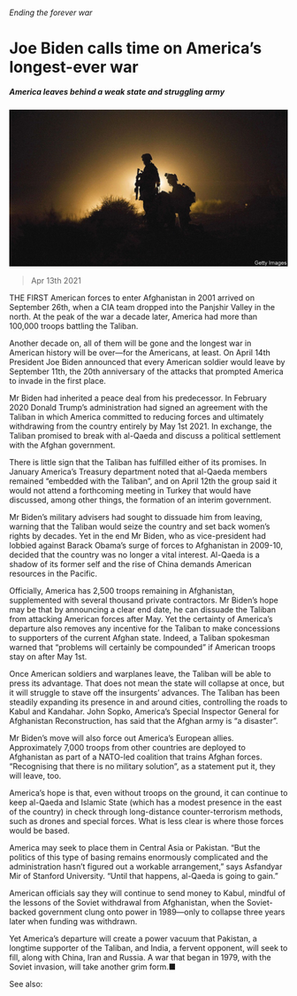 ###### Ending the forever war

# Joe Biden calls time on America’s longest-ever war 

##### America leaves behind a weak state and struggling army 

![image](images/20210417_asp004.jpg) 

> Apr 13th 2021 

THE FIRST American forces to enter Afghanistan in 2001 arrived on September 26th, when a CIA team dropped into the Panjshir Valley in the north. At the peak of the war a decade later, America had more than 100,000 troops battling the Taliban.

Another decade on, all of them will be gone and the longest war in American history will be over—for the Americans, at least. On April 14th President Joe Biden announced that every American soldier would leave by September 11th, the 20th anniversary of the attacks that prompted America to invade in the first place.


Mr Biden had inherited a peace deal from his predecessor. In February 2020 Donald Trump’s administration had signed an agreement with the Taliban in which America committed to reducing forces and ultimately withdrawing from the country entirely by May 1st 2021. In exchange, the Taliban promised to break with al-Qaeda and discuss a political settlement with the Afghan government.

There is little sign that the Taliban has fulfilled either of its promises. In January America’s Treasury department noted that al-Qaeda members remained “embedded with the Taliban”, and on April 12th the group said it would not attend a forthcoming meeting in Turkey that would have discussed, among other things, the formation of an interim government.

Mr Biden’s military advisers had sought to dissuade him from leaving, warning that the Taliban would seize the country and set back women’s rights by decades. Yet in the end Mr Biden, who as vice-president had lobbied against Barack Obama’s surge of forces to Afghanistan in 2009-10, decided that the country was no longer a vital interest. Al-Qaeda is a shadow of its former self and the rise of China demands American resources in the Pacific.


Officially, America has 2,500 troops remaining in Afghanistan, supplemented with several thousand private contractors. Mr Biden’s hope may be that by announcing a clear end date, he can dissuade the Taliban from attacking American forces after May. Yet the certainty of America’s departure also removes any incentive for the Taliban to make concessions to supporters of the current Afghan state. Indeed, a Taliban spokesman warned that “problems will certainly be compounded” if American troops stay on after May 1st.

Once American soldiers and warplanes leave, the Taliban will be able to press its advantage. That does not mean the state will collapse at once, but it will struggle to stave off the insurgents’ advances. The Taliban has been steadily expanding its presence in and around cities, controlling the roads to Kabul and Kandahar. John Sopko, America’s Special Inspector General for Afghanistan Reconstruction, has said that the Afghan army is “a disaster”.

Mr Biden’s move will also force out America’s European allies. Approximately 7,000 troops from other countries are deployed to Afghanistan as part of a NATO-led coalition that trains Afghan forces. “Recognising that there is no military solution”, as a statement put it, they will leave, too.

America’s hope is that, even without troops on the ground, it can continue to keep al-Qaeda and Islamic State (which has a modest presence in the east of the country) in check through long-distance counter-terrorism methods, such as drones and special forces. What is less clear is where those forces would be based.

America may seek to place them in Central Asia or Pakistan. “But the politics of this type of basing remains enormously complicated and the administration hasn’t figured out a workable arrangement,” says Asfandyar Mir of Stanford University. “Until that happens, al-Qaeda is going to gain.”

American officials say they will continue to send money to Kabul, mindful of the lessons of the Soviet withdrawal from Afghanistan, when the Soviet-backed government clung onto power in 1989—only to collapse three years later when funding was withdrawn.

Yet America’s departure will create a power vacuum that Pakistan, a longtime supporter of the Taliban, and India, a fervent opponent, will seek to fill, along with China, Iran and Russia. A war that began in 1979, with the Soviet invasion, will take another grim form.■

See also: 

